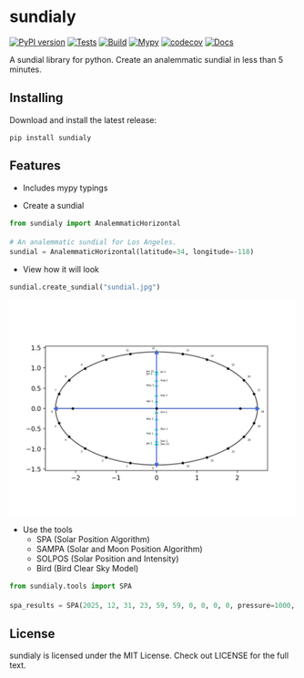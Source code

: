 # sundialy
[![PyPI version](https://badge.fury.io/py/sundialy.svg)](https://badge.fury.io/py/sundialy)
[![Tests](https://github.com/AttackingOrDefending/sundialy/actions/workflows/tests.yml/badge.svg)](https://github.com/AttackingOrDefending/sundialy/actions/workflows/tests.yml)
[![Build](https://github.com/AttackingOrDefending/sundialy/actions/workflows/build.yml/badge.svg)](https://github.com/AttackingOrDefending/sundialy/actions/workflows/build.yml)
[![Mypy](https://github.com/AttackingOrDefending/sundialy/actions/workflows/mypy.yml/badge.svg)](https://github.com/AttackingOrDefending/sundialy/actions/workflows/mypy.yml)
[![codecov](https://codecov.io/gh/AttackingOrDefending/sundialy/branch/main/graph/badge.svg)](https://codecov.io/gh/AttackingOrDefending/sundialy)
[![Docs](https://readthedocs.org/projects/sundialy/badge/?version=latest)](https://sundialy.readthedocs.io/en/latest/?badge=latest)

A sundial library for python. Create an analemmatic sundial in less than 5 minutes.

## Installing

Download and install the latest release:

    pip install sundialy

## Features

* Includes mypy typings

* Create a sundial
```python
from sundialy import AnalemmaticHorizontal

# An analemmatic sundial for Los Angeles.
sundial = AnalemmaticHorizontal(latitude=34, longitude=-118)
```

* View how it will look

```python
sundial.create_sundial("sundial.jpg")
```
![Sundial](images/sundial.jpg)

* Use the tools
  - SPA (Solar Position Algorithm)
  - SAMPA (Solar and Moon Position Algorithm)
  - SOLPOS (Solar Position and Intensity)
  - Bird (Bird Clear Sky Model)
```python
from sundialy.tools import SPA

spa_results = SPA(2025, 12, 31, 23, 59, 59, 0, 0, 0, 0, pressure=1000, temperature=10, omega=0, gamma=0)
```


## License
sundialy is licensed under the MIT License. Check out LICENSE for the full text.
